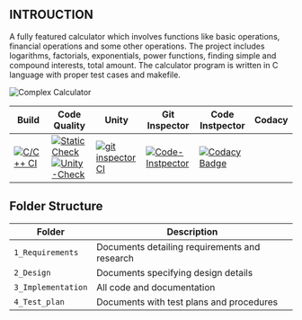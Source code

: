 ## INTROUCTION
   
   A fully featured calculator which involves functions like basic operations, financial operations and some other operations. The project includes  logarithms, factorials, exponentials, power functions, finding simple and compound interests, total amount. The calculator program is written in C language with proper test cases and makefile.
   
![Complex Calculator](https://www.google.com/imgres?imgurl=https%3A%2F%2Fcdn.corporatefinanceinstitute.com%2Fassets%2Ffinancial-calculator.jpeg&imgrefurl=https%3A%2F%2Fcorporatefinanceinstitute.com%2Fresources%2Fknowledge%2Fother%2Ftop-3-financial-calculators%2F&tbnid=eZlDJZ9aPiuazM&vet=12ahUKEwjRlrrRo4LwAhUb33MBHZygDRYQMygQegUIARDJAg..i&docid=__RTJOd0-k2w6M&w=1200&h=800&q=photo%20of%20financial%20calculator&ved=2ahUKEwjRlrrRo4LwAhUb33MBHZygDRYQMygQegUIARDJAg) 

Build | Code Quality | Unity | Git Inspector | Code Instpector  | Codacy |
|---------|------------|-----------|----------------|-----------|--------- |
[![C/C++ CI](https://github.com/Govardhan-Mogili/mini-project/actions/workflows/c-cpp.yml/badge.svg)](https://github.com/Govardhan-Mogili/mini-project/actions/workflows/c-cpp.yml)|[![Static Check](https://github.com/Govardhan-Mogili/mini-project/actions/workflows/cppcheck.yml/badge.svg)](https://github.com/Govardhan-Mogili/mini-project/actions/workflows/cppcheck.yml) [![Unity-Check](https://github.com/Govardhan-Mogili/mini-project/actions/workflows/unity.yml/badge.svg)](https://github.com/Govardhan-Mogili/mini-project/actions/workflows/unity.yml) |[![git inspector CI](https://github.com/Govardhan-Mogili/mini-project/actions/workflows/gitinspector.yml/badge.svg)](https://github.com/Govardhan-Mogili/mini-project/actions/workflows/gitinspector.yml) |[![Code-Instpector](https://www.code-inspector.com/project/25168/score/svg)](https://www.code-inspector.com/project/25168/status/svg) | [![Codacy Badge](https://app.codacy.com/project/badge/Grade/6a764349abf842d2a5f2c9fbcbacb0e7)](https://www.codacy.com/gh/VSA1GraveDigger/mysite/dashboard?utm_source=github.com&amp;utm_medium=referral&amp;utm_content=VSA1GraveDigger/mysite&amp;utm_campaign=Badge_Grade)

## Folder Structure
Folder             | Description
-------------------| -----------------------------------------
`1_Requirements`   | Documents detailing requirements and research
`2_Design`         | Documents specifying design details
`3_Implementation` | All code and documentation
`4_Test_plan`      | Documents with test plans and procedures
